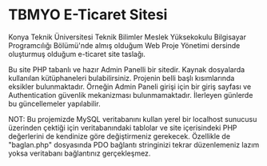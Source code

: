 # TBMYO E-Ticaret Sitesi
Konya Teknik Üniversitesi Teknik Bilimler Meslek Yüksekokulu Bilgisayar Programcılığı Bölümü'nde almış olduğum Web Proje Yönetimi dersinde oluşturmuş olduğum e-ticaret site taslağı.

Bu site PHP tabanlı ve hazır Admin Panelli bir sitedir. Kaynak dosyalarda kullanılan kütüphaneleri bulabilirsiniz. Projenin belli başlı kısımlarında eksikler bulunmaktadır. Örneğin Admin Paneli girişi için bir giriş sayfası ve Authentication güvenlik mekanizması bulunmamaktadır. İlerleyen günlerde bu güncellemeler yapılabilir.

NOT: Bu projemizde MySQL veritabanını kullan yerel bir localhost sunucusu üzerinden çektiği için veritabanındaki tablolar ve site içerisindeki PHP değerlerini de kendinize göre değiştirmeniz gerekecek. Özellikle de "baglan.php" dosyasında PDO bağlantı stringinizi tekrar düzenlemeniz lazım yoksa veritabanı bağlantınız gerçekleşmez.
